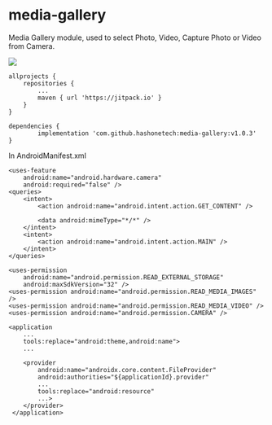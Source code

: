 # media-gallery
Media Gallery module, used to select Photo, Video, Capture Photo or Video from Camera.

[![](https://jitpack.io/v/hashonetech/media-gallery.svg)](https://jitpack.io/#hashonetech/media-gallery)

	allprojects {
		repositories {
			...
			maven { url 'https://jitpack.io' }
		}
	}
  
	dependencies {
	        implementation 'com.github.hashonetech:media-gallery:v1.0.3'
	}

In AndroidManifest.xml

    <uses-feature
        android:name="android.hardware.camera"
        android:required="false" />
    <queries>
        <intent>
            <action android:name="android.intent.action.GET_CONTENT" />

            <data android:mimeType="*/*" />
        </intent>
        <intent>
            <action android:name="android.intent.action.MAIN" />
        </intent>
    </queries>

    <uses-permission
        android:name="android.permission.READ_EXTERNAL_STORAGE"
        android:maxSdkVersion="32" />
    <uses-permission android:name="android.permission.READ_MEDIA_IMAGES" />
    <uses-permission android:name="android.permission.READ_MEDIA_VIDEO" />
    <uses-permission android:name="android.permission.CAMERA" />

	<application
		...
		tools:replace="android:theme,android:name">
		...

		<provider
		    android:name="androidx.core.content.FileProvider"
		    android:authorities="${applicationId}.provider"
		    ...
		    tools:replace="android:resource"
		    ...>
		</provider>
	 </application>
